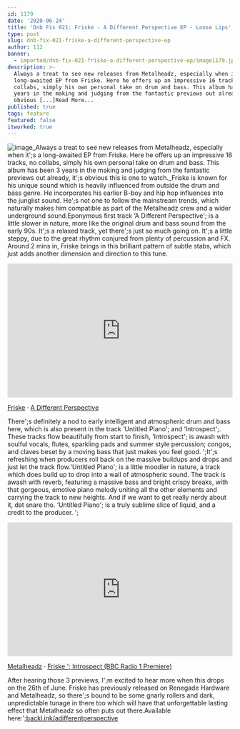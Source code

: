 ```yaml
---
id: 1179
date: '2020-06-24'
title: 'Dnb Fix 021: Friske - A Different Perspective EP - Loose Lips'
type: post
slug: dnb-fix-021-friske-a-different-perspective-ep
author: 112
banner:
  - imported/dnb-fix-021-friske-a-different-perspective-ep/image1179.jpeg
description: >-
  Always a treat to see new releases from Metalheadz, especially when it’s a
  long-awaited EP from Friske. Here he offers up an impressive 16 tracks, no
  collabs, simply his own personal take on drum and bass. This album has been 3
  years in the making and judging from the fantastic previews out already, it’s
  obvious [...]Read More...
published: true
tags: feature
featured: false
itworked: true
---
```

![image](../imported/dnb-fix-021-friske-a-different-perspective-ep/image1179.jpeg)_Always a treat to see new releases from Metalheadz, especially when it';s a long-awaited EP from Friske. Here he offers up an impressive 16 tracks, no collabs, simply his own personal take on drum and bass. This album has been 3 years in the making and judging from the fantastic previews out already, it';s obvious this is one to watch._Friske is known for his unique sound which is heavily influenced from outside the drum and bass genre. He incorporates his earlier B-boy and hip hop influences into the junglist sound. He';s not one to follow the mainstream trends, which naturally makes him compatible as part of the Metalheadz crew and a wider underground sound.Eponymous first track ‘A Different Perspective'; is a little slower in nature, more like the original drum and bass sound from the early 90s. It';s a relaxed track, yet there';s just so much going on. It';s a little steppy, due to the great rhythm conjured from plenty of percussion and FX. Around 2 mins in, Friske brings in this brilliant pattern of subtle stabs, which just adds another dimension and direction to this tune.

<iframe width='100%' height='300' scrolling='no' frameborder='no' allow='autoplay' src='https://w.soundcloud.com/player/?url=https%3A//api.soundcloud.com/tracks/832325041&color=%23ff5500&auto_play=false&hide_related=false&show_comments=true&show_user=true&show_reposts=false&show_teaser=true'></iframe>

[Friske](https://soundcloud.com/friske "Friske") · [A Different Perspective](https://soundcloud.com/friske/a-different-perspective "A Different Perspective")

There';s definitely a nod to early intelligent and atmospheric drum and bass here, which is also present in the track ‘Untitled Piano'; and ‘Introspect';. These tracks flow beautifully from start to finish, ‘Introspect'; is awash with soulful vocals, flutes, sparkling pads and summer style percussion; congos, and claves beset by a moving bass that just makes you feel good. ';It';s refreshing when producers roll back on the massive buildups and drops and just let the track flow.‘Untitled Piano'; is a little moodier in nature, a track which does build up to drop into a wall of atmospheric sound. The track is awash with reverb, featuring a massive bass and bright crispy breaks, with that gorgeous, emotive piano melody uniting all the other elements and carrying the track to new heights. And if we want to get really nerdy about it, dat snare tho. ‘Untitled Piano'; is a truly sublime slice of liquid, and a credit to the producer. ';

<iframe width='100%' height='300' scrolling='no' frameborder='no' allow='autoplay' src='https://w.soundcloud.com/player/?url=https%3A//api.soundcloud.com/tracks/841116685&color=%23ff5500&auto_play=false&hide_related=false&show_comments=true&show_user=true&show_reposts=false&show_teaser=true'></iframe>

[Metalheadz](https://soundcloud.com/metalheadz "Metalheadz") · [Friske '; Introspect (BBC Radio 1 Premiere)](https://soundcloud.com/metalheadz/friske-introspect-bbc-radio-1-premiere "Friske - Introspect (BBC Radio 1 Premiere)")

After hearing those 3 previews, I';m excited to hear more when this drops on the 26th of June. Friske has previously released on Renegade Hardware and Metalheadz, so there';s bound to be some gnarly rollers and dark, unpredictable tunage in there too which will have that unforgettable lasting effect that Metalheadz so often puts out there.Available here:';[backl.ink/adifferentperspective](https://gate.sc/?url=http%3A%2F%2Fbackl.ink%2Fadifferentperspective&token=90e09c-1-1592997059575 "http://backl.ink/adifferentperspective")